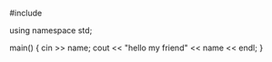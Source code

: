 #include <iostream>

using namespace std;

main() {
cin >> name;
cout << "hello my friend" << name << endl;
}
